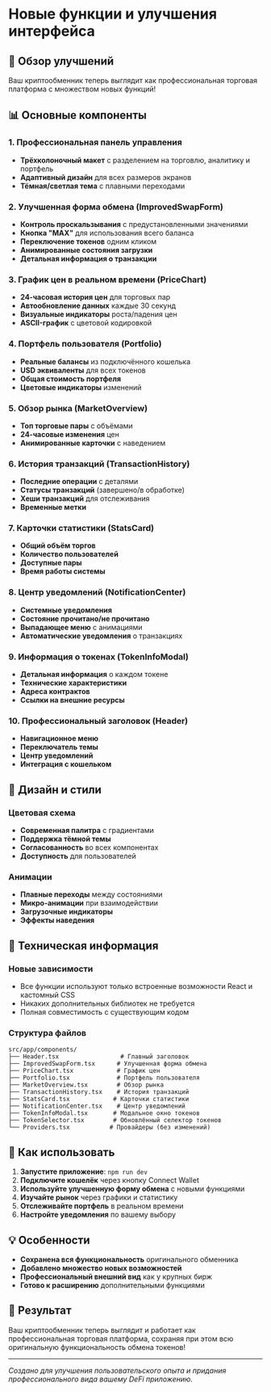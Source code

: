 # Новые функции и улучшения интерфейса

## 🚀 Обзор улучшений

Ваш криптообменник теперь выглядит как профессиональная торговая платформа с множеством новых функций!

## 📊 Основные компоненты

### 1. Профессиональная панель управления
- **Трёхколоночный макет** с разделением на торговлю, аналитику и портфель
- **Адаптивный дизайн** для всех размеров экранов
- **Тёмная/светлая тема** с плавными переходами

### 2. Улучшенная форма обмена (ImprovedSwapForm)
- **Контроль проскальзывания** с предустановленными значениями
- **Кнопка "MAX"** для использования всего баланса
- **Переключение токенов** одним кликом
- **Анимированные состояния загрузки**
- **Детальная информация о транзакции**

### 3. График цен в реальном времени (PriceChart)
- **24-часовая история цен** для торговых пар
- **Автообновление данных** каждые 30 секунд
- **Визуальные индикаторы** роста/падения цен
- **ASCII-график** с цветовой кодировкой

### 4. Портфель пользователя (Portfolio)
- **Реальные балансы** из подключённого кошелька
- **USD эквиваленты** для всех токенов
- **Общая стоимость портфеля**
- **Цветовые индикаторы** изменений

### 5. Обзор рынка (MarketOverview)
- **Топ торговые пары** с объёмами
- **24-часовые изменения** цен
- **Анимированные карточки** с наведением

### 6. История транзакций (TransactionHistory)
- **Последние операции** с деталями
- **Статусы транзакций** (завершено/в обработке)
- **Хеши транзакций** для отслеживания
- **Временные метки**

### 7. Карточки статистики (StatsCard)
- **Общий объём торгов**
- **Количество пользователей**
- **Доступные пары**
- **Время работы системы**

### 8. Центр уведомлений (NotificationCenter)
- **Системные уведомления**
- **Состояние прочитано/не прочитано**
- **Выпадающее меню** с анимациями
- **Автоматические уведомления** о транзакциях

### 9. Информация о токенах (TokenInfoModal)
- **Детальная информация** о каждом токене
- **Технические характеристики**
- **Адреса контрактов**
- **Ссылки на внешние ресурсы**

### 10. Профессиональный заголовок (Header)
- **Навигационное меню**
- **Переключатель темы**
- **Центр уведомлений**
- **Интеграция с кошельком**

## 🎨 Дизайн и стили

### Цветовая схема
- **Современная палитра** с градиентами
- **Поддержка тёмной темы**
- **Согласованность** во всех компонентах
- **Доступность** для пользователей

### Анимации
- **Плавные переходы** между состояниями
- **Микро-анимации** при взаимодействии
- **Загрузочные индикаторы**
- **Эффекты наведения**

## 🔧 Техническая информация

### Новые зависимости
- Все функции используют только встроенные возможности React и кастомный CSS
- Никаких дополнительных библиотек не требуется
- Полная совместимость с существующим кодом

### Структура файлов
```
src/app/components/
├── Header.tsx                 # Главный заголовок
├── ImprovedSwapForm.tsx      # Улучшенная форма обмена
├── PriceChart.tsx            # График цен
├── Portfolio.tsx             # Портфель пользователя
├── MarketOverview.tsx        # Обзор рынка
├── TransactionHistory.tsx    # История транзакций
├── StatsCard.tsx            # Карточки статистики
├── NotificationCenter.tsx    # Центр уведомлений
├── TokenInfoModal.tsx       # Модальное окно токенов
├── TokenSelector.tsx        # Обновлённый селектор токенов
└── Providers.tsx           # Провайдеры (без изменений)
```

## 🚦 Как использовать

1. **Запустите приложение**: `npm run dev`
2. **Подключите кошелёк** через кнопку Connect Wallet
3. **Используйте улучшенную форму обмена** с новыми функциями
4. **Изучайте рынок** через графики и статистику
5. **Отслеживайте портфель** в реальном времени
6. **Настройте уведомления** по вашему выбору

## 💡 Особенности

- **Сохранена вся функциональность** оригинального обменника
- **Добавлено множество новых возможностей**
- **Профессиональный внешний вид** как у крупных бирж
- **Готово к расширению** дополнительными функциями

## 🎯 Результат

Ваш криптообменник теперь выглядит и работает как профессиональная торговая платформа, сохраняя при этом всю оригинальную функциональность обмена токенов!

---
*Создано для улучшения пользовательского опыта и придания профессионального вида вашему DeFi приложению.*
